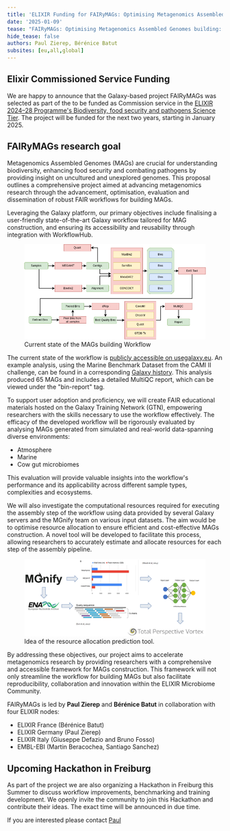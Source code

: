 ```yaml
---
title: 'ELIXIR Funding for FAIRyMAGs: Optimising Metagenomics Assembled Genomes building'
date: '2025-01-09'
tease: "FAIRyMAGs: Optimising Metagenomics Assembled Genomes building: workflow finalisation, training material development, real data evaluation and resource allocation tool creation"
hide_tease: false
authors: Paul Zierep, Bérénice Batut
subsites: [eu,all,global]
---
```



## Elixir Commissioned Service Funding


We are happy to announce that the Galaxy-based project FAIRyMAGs was selected as part of the 
to be funded as Commission service in the [ELIXIR 2024–28 Programme's Biodiversity, food security and pathogens Science Tier](https://elixir-europe.org/internal-projects/commissioned-services/science/biodiversity-security-pathogens). The project will be funded for the next two years, starting in January 2025.

## FAIRyMAGs research goal

Metagenomics Assembled Genomes (MAGs) are crucial for understanding biodiversity, enhancing food security and combating pathogens by providing insight on uncultured and unexplored genomes. This proposal outlines a comprehensive project aimed at advancing metagenomics research through the advancement, optimisation, evaluation and dissemination of robust FAIR workflows for building MAGs. 

Leveraging the Galaxy platform, our primary objectives include finalising a user-friendly state-of-the-art Galaxy workflow tailored for MAG construction, and ensuring its accessibility and reusability through integration with WorkflowHub. 

<figure>
<img src="Flowchart_Individual_Assembly.png" alt="Workflow"/> 
<figcaption>Current state of the MAGs building Workflow</figcaption> 
</figure>

The current state of the workflow is [publicly accessible on usegalaxy.eu](https://usegalaxy.eu/u/paulzierep/w/mags-individual-workflow). An example analysis, using the Marine Benchmark Dataset from the CAMI II challenge, can be found in a corresponding [Galaxy history](https://usegalaxy.eu/u/paulzierep/h/mags-individual-workflow-cami-ii-marine-dataset). This analysis produced 65 MAGs and includes a detailed MultiQC report, which can be viewed under the "bin-report" tag.  

To support user adoption and proficiency, we will create FAIR educational materials hosted on the Galaxy Training Network (GTN), empowering researchers with the skills necessary to use the workflow effectively. 
The efficacy of the developed workflow will be rigorously evaluated by analysing MAGs generated from simulated and real-world data-spanning diverse environments: 

* Atmosphere
* Marine 
* Cow gut microbiomes 

This evaluation will provide valuable insights into the workflow's performance and its applicability across different sample types, complexities and ecosystems.

We will also investigate the computational resources required for executing the assembly step of the workflow using data provided by several Galaxy servers and the MGnify team on various input datasets. The aim would be to optimise resource allocation to ensure efficient and cost-effective MAGs construction. A novel tool will be developed to facilitate this process, allowing researchers to accurately estimate and allocate resources for each step of the assembly pipeline. 

<figure>
<img src="ML_tool.png" alt="ML Tools"/> 
<figcaption>Idea of the resource allocation prediction tool.</figcaption> 
</figure>

By addressing these objectives, our project aims to accelerate metagenomics research by providing researchers with a comprehensive and accessible framework for MAGs construction. This framework will not only streamline the workflow for building MAGs but also facilitate reproducibility, collaboration and innovation within the ELIXIR Microbiome Community.

FAIRyMAGs is led by **Paul Zierep** and **Bérénice Batut** in collaboration with four ELIXIR nodes:

* ELIXIR France (Bérénice Batut)
* ELIXIR Germany (Paul Zierep)
* ELIXIR Italy (Giuseppe Defazio and Bruno Fosso)
* EMBL-EBI (Martin Beracochea, Santiago Sanchez)

## Upcoming Hackathon in Freiburg

As part of the project we are also organizing a Hackathon in Freiburg this Summer to discuss workflow improvements, benchmarking and training development. We openly invite the community to join this Hackathon and contribute their ideas. The exact time will be announced in due time. 

If you are interested please contact [Paul](mailto:paul.zierep@gmail.com)